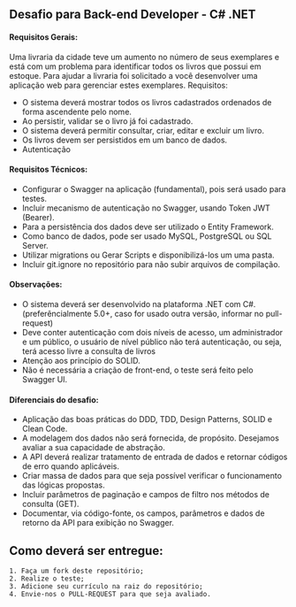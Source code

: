 ## Desafio para Back-end Developer - C# .NET

#### Requisitos Gerais:

Uma livraria da cidade teve um aumento no número de seus exemplares e está com um problema para identificar todos os livros que possui em estoque. 
Para ajudar a livraria foi solicitado a você desenvolver uma aplicação web para gerenciar estes exemplares. Requisitos:


* O sistema deverá mostrar todos os livros cadastrados ordenados de forma ascendente pelo nome.
* Ao persistir, validar se o livro já foi cadastrado.
* O sistema deverá permitir consultar, criar, editar e excluir um livro.
* Os livros devem ser persistidos em um banco de dados.
* Autenticação

#### Requisitos Técnicos:

* Configurar o Swagger na aplicação (fundamental), pois será usado para testes.
* Incluir mecanismo de autenticação no Swagger, usando Token JWT (Bearer).
* Para a persistência dos dados deve ser utilizado o Entity Framework.
* Como banco de dados, pode ser usado MySQL, PostgreSQL ou SQL Server.
* Utilizar migrations ou Gerar Scripts e disponibilizá-los um uma pasta.
* Incluir git.ignore no repositório para não subir arquivos de compilação.


#### Observações:
* O sistema deverá ser desenvolvido na plataforma .NET com C#.
	(preferêncialmente 5.0+, caso for usado outra versão, informar no pull-request)
* Deve conter autenticação com dois níveis de acesso, um administrador e um público, o usuário de nível 
	público não terá autenticação, ou seja, terá acesso livre a consulta de livros
* Atenção aos princípio do SOLID.
* Não é necessária a criação de front-end, o teste será feito pelo Swagger UI.

#### Diferenciais do desafio:
* Aplicação das boas práticas do DDD, TDD, Design Patterns, SOLID e Clean Code.
* A modelagem dos dados não será fornecida, de propósito. Desejamos avaliar a sua capacidade de abstração.
* A API deverá realizar tratamento de entrada de dados e retornar códigos de erro quando aplicáveis.
* Criar massa de dados para que seja possível verificar o funcionamento das lógicas propostas.
* Incluir parâmetros de paginação e campos de filtro nos métodos de consulta (GET).
* Documentar, via código-fonte, os campos, parâmetros e dados de retorno da API para exibição no Swagger.


## Como deverá ser entregue:

    1. Faça um fork deste repositório;
    2. Realize o teste;
    3. Adicione seu currículo na raiz do repositório;
    4. Envie-nos o PULL-REQUEST para que seja avaliado.

